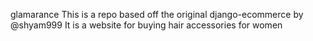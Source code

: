 glamarance
This is a repo based off the original django-ecommerce by @shyam999 It is a website for buying hair accessories for women